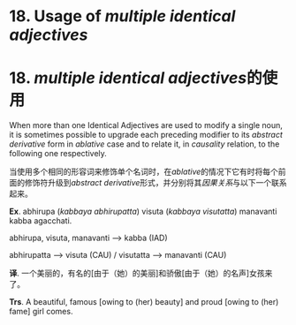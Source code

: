 # **18. Usage of** *multiple identical adjectives*
# 18. *multiple identical adjectives***的使用**

 When more than one Identical Adjectives are used to modify a single noun, it is 
sometimes possible to upgrade each preceding modifier to its *abstract derivative* form 
in *ablative* case and to relate it, in *causality* relation, to the following one respectively.  

当使用多个相同的形容词来修饰单个名词时，在*ablative*的情况下它有时将每个前面的修饰符升级到*abstract derivative*形式，并分别将其*因果关系*与以下一个联系起来。

**Ex**. abhirupa (*kabbaya abhirupatta*) visuta (*kabbaya visutatta*) manavanti kabba 
agacchati. 

 abhirupa, visuta, manavanti  --> kabba (IAD) 
 
   abhirupatta  --> visuta (CAU) / visutatta  -->  manavanti (CAU) 

**译**. 一个美丽的，有名的[由于（她）的美丽]和骄傲[由于（她）的名声]女孩来了。

**Trs**. A beautiful, famous [owing to (her) beauty] and proud [owing to (her) fame] 
girl comes.